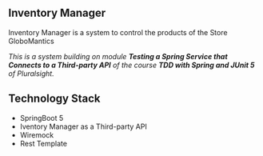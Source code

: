 ## Inventory Manager 

Inventory Manager is a system to control the products of the Store GloboMantics

*This is a system building on module **Testing a Spring Service that Connects to a Third-party API** of the course **TDD with Spring and JUnit 5** of Pluralsight.*

## Technology Stack
* SpringBoot 5
* Iventory Manager as a Third-party API
* Wiremock
* Rest Template
